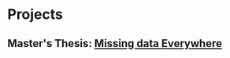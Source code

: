 # Projects

## Master's Thesis: [Missing data Everywhere][1]
[1]: Missing_data_Everywhere.md       "Thesis Page"







